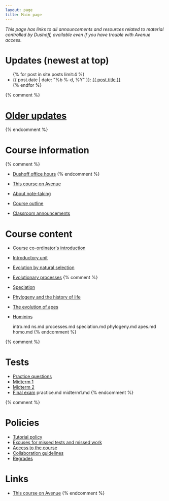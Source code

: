 ```yaml
---
layout: page
title: Main page
---
```


_This page has links to all announcements and resources related to material controlled by Dushoff, available even if you have trouble with Avenue access._

# Updates (newest at top)
<!-- # [Updates](updates.html) -->

<ul class="post-list">
	{% for post in site.posts limit:4 %}
		<li>
			<span class="post-meta">{{ post.date | date: "%b %-d, %Y" }}: </span>
				<a class="post-mini" href="{{ post.url | prepend: site.baseurl }}">{{ post.title }}</a>
		</li>
	{% endfor %}
</ul>

{% comment %} 
# [Older updates](updates.html)
{% endcomment %} 

# Course information

{% comment %} 
* [Dushoff office hours](/office.html)
{% endcomment %} 

* [This course on Avenue](https://avenue.cllmcmaster.ca/d2l/home/251005)
* [About note-taking](http://www.vox.com/2014/6/4/5776804/note-taking-by-hand-versus-laptop)
* [Course outline](/materials/outline.pdf)
* [Classroom announcements](/announcements.html)

# Course content

* [Course co-ordinator's introduction](materials/tracey.pdf)
* [Introductory unit](intro.html)
* [Evolution by natural selection](ns.html)
* [Evolutionary processes](processes.html)
{% comment %} 
* [Speciation](speciation.html)
* [Phylogeny and the history of life](phylogeny.html)
* [The evolution of apes](apes.html)
* [Hominins](homo.html)

	intro.md
	ns.md
	processes.md
	speciation.md
	phylogeny.md
	apes.md
	homo.md
{% endcomment %} 

{% comment %} 
# Tests 

* [Practice questions](practice.html)
* [Midterm 1](midterm1.html)
* [Midterm 2](midterm2.html)
* [Final exam](final.html) 
practice.md
midterm1.md
{% endcomment %} 

{% comment %} 
# Policies

* [Tutorial policy](Tutorials.html)
* [Excuses for missed tests and missed work](Excuses.html)
* [Access to the course](Access.html)
* [Collaboration guidelines](Collaboration.html)
* [Regrades](Regrades.html)

# Links
* [This course on Avenue](https://avenue.cllmcmaster.ca/d2l/home/201446)
{% endcomment %} 
